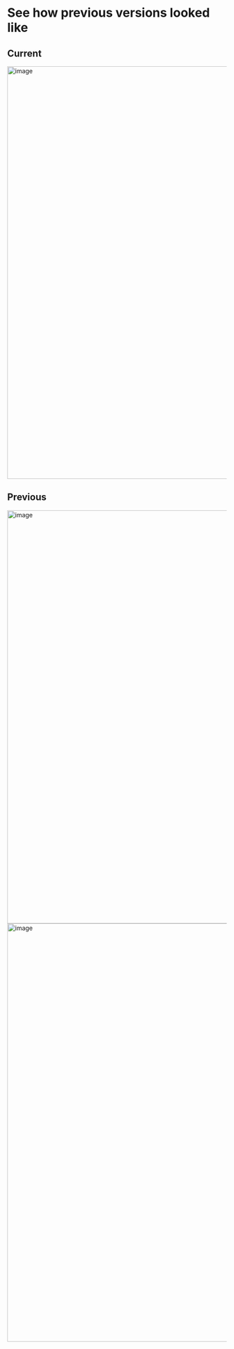 # See how previous versions looked like

## Current
<img width="947" alt="image" src="https://github.com/Laptop-Salad/WebBuilder/assets/80591698/fc5ffff2-89c4-4112-a0ae-39983639404a">

## Previous
<img width="948" alt="image" src="https://github.com/Laptop-Salad/WebBuilder/assets/80591698/f4057a81-5a20-4690-9f49-86c77b1676e2">

<img width="960" alt="image" src="https://github.com/Laptop-Salad/WebBuilder/assets/80591698/7fb75d66-b98b-4af6-bb14-96aa5f7749cd">
